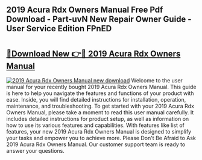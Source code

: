 ## 2019 Acura Rdx Owners Manual Free Pdf Download - Part-uvN New Repair Owner Guide - User Service Edition FPnED

# <h2><a href="http://bc28020.oget.top/?id=2019+Acura+Rdx+Owners+Manual">🔗Download New 👉🔴 2019 Acura Rdx Owners Manual</a></h2>

[![2019 Acura Rdx Owners Manual new download](https://i.imgur.com/5g1atiW.png)](http://bc28020.oget.top/?id=2019+Acura+Rdx+Owners+Manual)
Welcome to the user manual for your recently bought 2019 Acura Rdx Owners Manual. This guide is here to help you navigate the features and functions of your product with ease. Inside, you will find detailed instructions for installation, operation, maintenance, and troubleshooting. To get started with your 2019 Acura Rdx Owners Manual, please take a moment to read this user manual carefully. It includes detailed instructions for product setup, as well as information on how to use its various features and capabilities. With features like list of features, your new 2019 Acura Rdx Owners Manual is designed to simplify your tasks and empower you to achieve more. Please Don't Be Afraid to Ask 2019 Acura Rdx Owners Manual. Our customer support team is ready to answer your questions.
